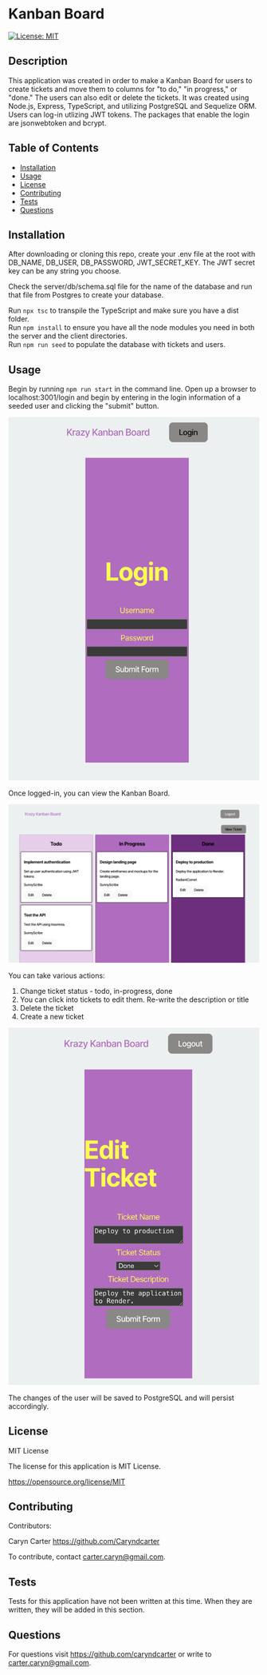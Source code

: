 # Kanban Board 
[![License: MIT](https://img.shields.io/badge/License-MIT-yellow.svg)](https://opensource.org/licenses/MIT)

## Description

This application was created in order to make a Kanban Board for users to create tickets and move them to columns for "to do," "in progress," or "done."  The users can also edit or delete the tickets. It was created using Node.js, Express, TypeScript, and utilizing PostgreSQL and Sequelize ORM.  Users can log-in utlizing JWT tokens.  The packages that enable the login are jsonwebtoken and bcrypt. 


## Table of Contents
- [Installation](#installation)
- [Usage](#usage)
- [License](#license)
- [Contributing](#contributing)
- [Tests](#tests)
- [Questions](#questions)

## Installation

After downloading or cloning this repo, create your .env file at the root with 
DB_NAME, 
DB_USER, 
DB_PASSWORD, 
JWT_SECRET_KEY.  The JWT secret key can be any string you choose.  


Check the server/db/schema.sql file for the name of the database and run that file from Postgres to create your database.  

Run ``npx tsc`` to transpile the TypeScript and make sure you have a dist folder.  
Run ``npm install`` to ensure you have all the node modules you need in both the server and the client directories.  
Run ``npm run seed`` to populate the database with tickets and users.  

## Usage

Begin by running ``npm run start`` in the command line. Open up a browser to localhost:3001/login and begin by entering in the login information of a seeded user and clicking the "submit" button.  

![Login](./assets/login.png)

 Once logged-in, you can view the Kanban Board.  

 ![kanban-board](./assets/kanban-board.png)

You can take various actions: 
 1. Change ticket status - todo, in-progress, done
 2. You can click into tickets to edit them. Re-write the description or title 
 3. Delete the ticket
 4. Create a new ticket 

![edit](./assets/edit.png)
 
The changes of the user will be saved to PostgreSQL and will persist accordingly.   

## License

MIT License

The license for this application is MIT License.

https://opensource.org/license/MIT

## Contributing

Contributors: 

Caryn Carter https://github.com/Caryndcarter 

To contribute, contact carter.caryn@gmail.com.

## Tests

Tests for this application have not been written at this time.  When they are written, they will be added in this section.  


## Questions

For questions visit https://github.com/caryndcarter or write to carter.caryn@gmail.com.

